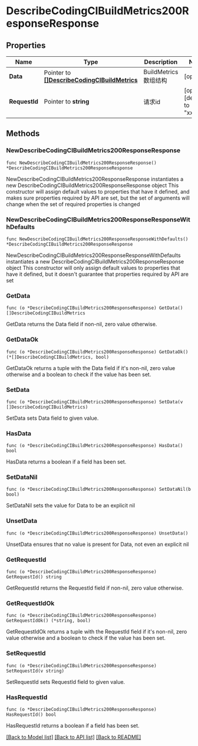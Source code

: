 # DescribeCodingCIBuildMetrics200ResponseResponse

## Properties

Name | Type | Description | Notes
------------ | ------------- | ------------- | -------------
**Data** | Pointer to [**[]DescribeCodingCIBuildMetrics**](DescribeCodingCIBuildMetrics.md) | BuildMetrics 数组结构 | [optional] 
**RequestId** | Pointer to **string** | 请求id | [optional] [default to "xxxxx"]

## Methods

### NewDescribeCodingCIBuildMetrics200ResponseResponse

`func NewDescribeCodingCIBuildMetrics200ResponseResponse() *DescribeCodingCIBuildMetrics200ResponseResponse`

NewDescribeCodingCIBuildMetrics200ResponseResponse instantiates a new DescribeCodingCIBuildMetrics200ResponseResponse object
This constructor will assign default values to properties that have it defined,
and makes sure properties required by API are set, but the set of arguments
will change when the set of required properties is changed

### NewDescribeCodingCIBuildMetrics200ResponseResponseWithDefaults

`func NewDescribeCodingCIBuildMetrics200ResponseResponseWithDefaults() *DescribeCodingCIBuildMetrics200ResponseResponse`

NewDescribeCodingCIBuildMetrics200ResponseResponseWithDefaults instantiates a new DescribeCodingCIBuildMetrics200ResponseResponse object
This constructor will only assign default values to properties that have it defined,
but it doesn't guarantee that properties required by API are set

### GetData

`func (o *DescribeCodingCIBuildMetrics200ResponseResponse) GetData() []DescribeCodingCIBuildMetrics`

GetData returns the Data field if non-nil, zero value otherwise.

### GetDataOk

`func (o *DescribeCodingCIBuildMetrics200ResponseResponse) GetDataOk() (*[]DescribeCodingCIBuildMetrics, bool)`

GetDataOk returns a tuple with the Data field if it's non-nil, zero value otherwise
and a boolean to check if the value has been set.

### SetData

`func (o *DescribeCodingCIBuildMetrics200ResponseResponse) SetData(v []DescribeCodingCIBuildMetrics)`

SetData sets Data field to given value.

### HasData

`func (o *DescribeCodingCIBuildMetrics200ResponseResponse) HasData() bool`

HasData returns a boolean if a field has been set.

### SetDataNil

`func (o *DescribeCodingCIBuildMetrics200ResponseResponse) SetDataNil(b bool)`

 SetDataNil sets the value for Data to be an explicit nil

### UnsetData
`func (o *DescribeCodingCIBuildMetrics200ResponseResponse) UnsetData()`

UnsetData ensures that no value is present for Data, not even an explicit nil
### GetRequestId

`func (o *DescribeCodingCIBuildMetrics200ResponseResponse) GetRequestId() string`

GetRequestId returns the RequestId field if non-nil, zero value otherwise.

### GetRequestIdOk

`func (o *DescribeCodingCIBuildMetrics200ResponseResponse) GetRequestIdOk() (*string, bool)`

GetRequestIdOk returns a tuple with the RequestId field if it's non-nil, zero value otherwise
and a boolean to check if the value has been set.

### SetRequestId

`func (o *DescribeCodingCIBuildMetrics200ResponseResponse) SetRequestId(v string)`

SetRequestId sets RequestId field to given value.

### HasRequestId

`func (o *DescribeCodingCIBuildMetrics200ResponseResponse) HasRequestId() bool`

HasRequestId returns a boolean if a field has been set.


[[Back to Model list]](../README.md#documentation-for-models) [[Back to API list]](../README.md#documentation-for-api-endpoints) [[Back to README]](../README.md)



